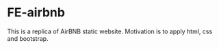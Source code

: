 # FE-airbnb
This is a replica of AirBNB static website. Motivation is to apply html, css and bootstrap.
